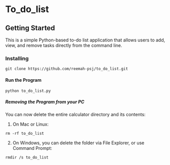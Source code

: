 # To_do_list


## Getting Started

This is a simple Python-based to-do list application that allows users to add, view, and remove tasks directly from the command line.


### Installing


```
git clone https://github.com/reemah-psj/to_do_list.git
```

#### Run the Program

```
python to_do_list.py
```

##### Removing the Program from your PC

You can now delete the entire calculator directory and its contents:

1. On Mac or Linux:

```
rm -rf to_do_list
```

2. On Windows, you can delete the folder via File Explorer, or use Command Prompt:

```
rmdir /s to_do_list
```
